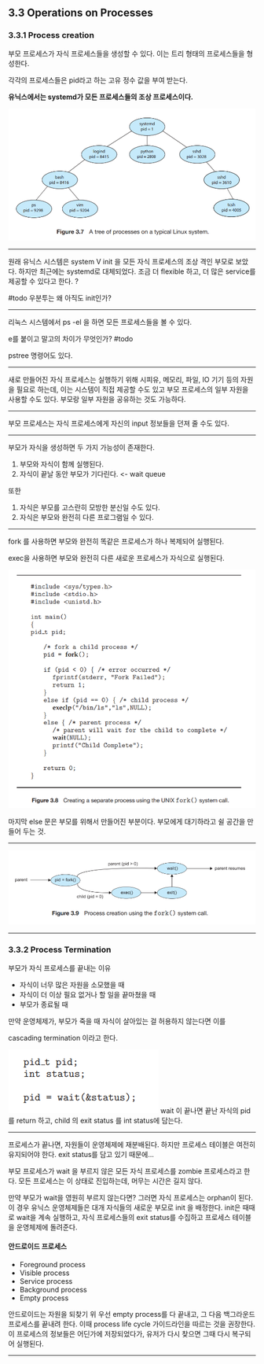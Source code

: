 ## 3.3 Operations on Processes

### 3.3.1 Process creation

부모 프로세스가 자식 프로세스들을 생성할 수 있다. 이는 트리 형태의 프로세스들을 형성한다.

각각의 프로세스들은 pid라고 하는 고유 정수 값을 부여 받는다.

**유닉스에서는 systemd가 모든 프로세스들의 조상 프로세스이다.**

![](attachments/Pasted%20image%2020230211185505.png)

---

원래 유닉스 시스템은 system V init 을 모든 자식 프로세스의 조상 격인 부모로 보았다. 하지만 최근에는 systemd로 대체되었다. 조금 더 flexible 하고, 더 많은 service를 제공할 수 있다고 한다. ?

#todo 우분투는 왜 아직도 init인가?


---

리눅스 시스템에서 ps -el 을 하면 모든 프로세스들을 볼 수 있다.

e를 붙이고 말고의 차이가 무엇인가? #todo 

pstree 명령어도 있다.

---

새로 만들어진 자식 프로세스는 실행하기 위해 시피유, 메모리, 파일, IO 기기 등의 자원을 필요로 하는데, 이는 시스템이 직접 제공할 수도 있고 부모 프로세스의 일부 자원을 사용할 수도 있다. 부모랑 일부 자원을 공유하는 것도 가능하다.

---

부모 프로세스는 자식 프로세스에게 자신의 input 정보들을 던져 줄 수도 있다.

---

부모가 자식을 생성하면 두 가지 가능성이 존재한다.

1. 부모와 자식이 함께 실행된다.
2. 자식이 끝날 동안 부모가 기다린다. <- wait queue

또한 

1. 자식은 부모를 고스란히 모방한 분신일 수도 있다.
2. 자식은 부모와 완전히 다른 프로그램일 수 있다.

---

fork 를 사용하면 부모와 완전히 똑같은 프로세스가 하나 복제되어 실행된다. 

exec을 사용하면 부모와 완전히 다른 새로운 프로세스가 자식으로 실행된다.

![](attachments/Pasted%20image%2020230211190335.png)

마지막 else 문은 부모를 위해서 만들어진 부분이다. 부모에게 대기하라고 쉴 공간을 만들어 두는 것.

---

![](attachments/Pasted%20image%2020230211190458.png)

---

### 3.3.2 Process Termination

부모가 자식 프로세스를 끝내는 이유

- 자식이 너무 많은 자원을 소모했을 때
- 자식이 더 이상 필요 없거나 할 일을 끝마쳤을 때
- 부모가 종료될 때

만약 운영체제가, 부모가 죽을 때 자식이 살아있는 걸 허용하지 않는다면 이를

cascading termination 이라고 한다.

![](attachments/Pasted%20image%2020230211191312.png)
wait 이 끝나면 끝난 자식의 pid 를 return 하고, child 의 exit status 를 int status에 담는다.

---

프로세스가 끝나면, 자원들이 운영체제에 재분배된다. 하지만 프로세스 테이블은 여전히 유지되어야 한다. exit status를 담고 있기 때문에...

부모 프로세스가 wait 을 부르지 않은 모든 자식 프로세스를 zombie 프로세스라고 한다. 모든 프로세스는 이 상태로 진입하는데, 머무는 시간은 길지 않다.

만약 부모가 wait을 영원히 부르지 않는다면? 그러면 자식 프로세스는 orphan이 된다. 이 경우 유닉스 운영체제들은 대개 자식들의 새로운 부모로 init 을 배정한다. init은 때때로 wait을 계속 실행하고, 자식 프로세스들의 exit status를 수집하고 프로세스 테이블을 운영체제에 돌려준다.

#### 안드로이드 프로세스

- Foreground process
- Visible process
- Service process
- Background process
- Empty process

안드로이드는 자원을 되찾기 위 우선 empty process를 다 끝내고, 그 다음 백그라운드 프로세스를 끝내려 한다. 이때 process life cycle 가이드라인을 따르는 것을 권장한다. 이 프로세스의 정보들은 어딘가에 저장되었다가, 유저가 다시 찾으면 그때 다시 복구되어 실행된다.

---

